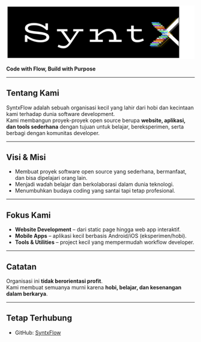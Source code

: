 ![Alt text](./Syntx-banner.png)

**Code with Flow, Build with Purpose**  

---

## Tentang Kami
SyntxFlow adalah sebuah organisasi kecil yang lahir dari hobi dan kecintaan kami terhadap dunia software development.  
Kami membangun proyek-proyek open source berupa **website, aplikasi, dan tools sederhana** dengan tujuan untuk belajar, bereksperimen, serta berbagi dengan komunitas developer.

---

## Visi & Misi
- Membuat proyek software open source yang sederhana, bermanfaat, dan bisa dipelajari orang lain.  
- Menjadi wadah belajar dan berkolaborasi dalam dunia teknologi.  
- Menumbuhkan budaya coding yang santai tapi tetap profesional.  

---

## Fokus Kami
-  **Website Development** – dari static page hingga web app interaktif.  
-  **Mobile Apps** – aplikasi kecil berbasis Android/iOS (eksperimen/hobi).  
-  **Tools & Utilities** – project kecil yang mempermudah workflow developer.  

---

## Catatan
Organisasi ini **tidak berorientasi profit**.  
Kami membuat semuanya murni karena **hobi, belajar, dan kesenangan dalam berkarya**.

---

## Tetap Terhubung
-  GitHub: [SyntxFlow](https://github.com/SyntxFlow)

